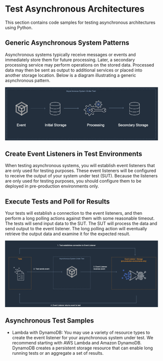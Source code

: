 # Test Asynchronous Architectures

This section contains code samples for testing asynchronous architectures using Python. 

## Generic Asynchronous System Patterns
Asynchronous systems typically receive messages or events and immediately store them for future processing. Later, a secondary processing service may perform operations on the stored data. Processed data may then be sent as output to additional services or placed into another storage location. Below is a diagram illustrating a generic asynchronous pattern.

![Generic Asynchronous System](./img/generic.png)

## Create Event Listeners in Test Environments
When testing asynchronous systems, you will establish event listeners that are only used for testing purposes. These event listeners will be configured to receive the output of your system under test (SUT). Because the listeners are only used for testing purposes, you should configure them to be deployed in pre-production environments only.

## Execute Tests and Poll for Results
Your tests will establish a connection to the event listeners, and then perform a long polling actions against them with some reasonable timeout. The tests will send input data to the SUT. The SUT will process the data and send output to the event listener. The long polling action will eventually retrieve the output data and examine it for the expected result. 

![Generic Asynchronous System Test](./img/generic-async-test.png)

## Asynchronous Test Samples
* Lambda with DynamoDB: You may use a variety of resource types to create the event listener for your asynchronous system under test. We recommend starting with AWS Lambda and Amazon DynamoDB. DynamoDB creates a persistent storage resource that can enable long running tests or an aggregate a set of results.